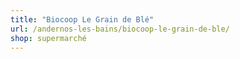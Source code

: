 ```yaml
---
title: "Biocoop Le Grain de Blé"
url: /andernos-les-bains/biocoop-le-grain-de-ble/
shop: supermarché
---
```

